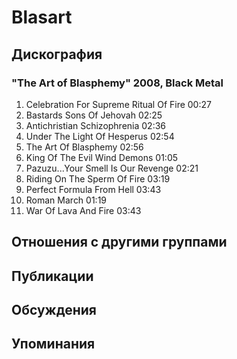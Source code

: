 # Blasart



## Дискография

### "The Art of Blasphemy" 2008, Black Metal

1.	 Celebration For Supreme Ritual Of Fire	00:27	 
2.	 Bastards Sons Of Jehovah	02:25
3.	 Antichristian Schizophrenia	02:36
4.	 Under The Light Of Hesperus	02:54
5.	 The Art Of Blasphemy	02:56
6.	 King Of The Evil Wind Demons	01:05	 
7.	 Pazuzu...Your Smell Is Our Revenge	02:21
8.	 Riding On The Sperm Of Fire	03:19
9.	 Perfect Formula From Hell	03:43
10.	 Roman March	01:19	 
11.	 War Of Lava And Fire	03:43


## Отношения с другими группами


## Публикации


## Обсуждения


## Упоминания

